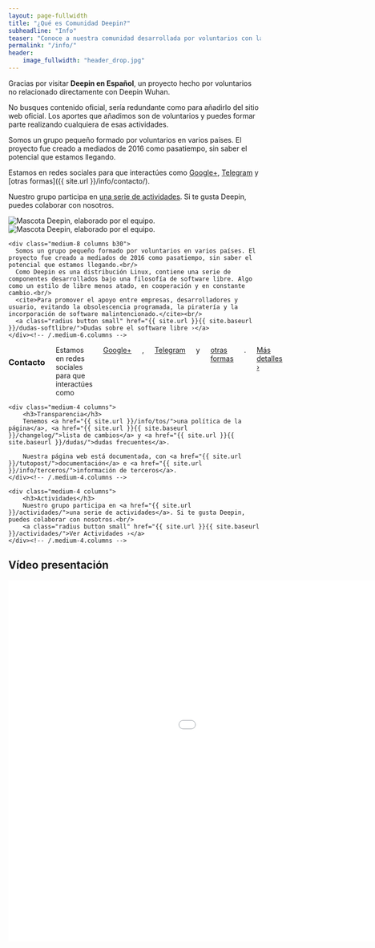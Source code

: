 ```yaml
---
layout: page-fullwidth
title: "¿Qué es Comunidad Deepin?"
subheadline: "Info"
teaser: "Conoce a nuestra comunidad desarrollada por voluntarios con la intención de interaccionar al sistema operativo y proyectos relacionados a Linux."
permalink: "/info/"
header:
    image_fullwidth: "header_drop.jpg"
---
```


Gracias por visitar **Deepin en Español**, un proyecto hecho por voluntarios no relacionado directamente con Deepin Wuhan.

No busques contenido oficial, sería redundante como para añadirlo del sitio web oficial. Los aportes que añadimos son de voluntarios y puedes formar parte realizando cualquiera de esas actividades.

<!---Inicio documentación--->

<div class="show-for-small">
<!--Inicio sección para pantallas pequeñas--->
Somos un grupo pequeño formado por voluntarios en varios países. El proyecto fue creado a mediados de 2016 como pasatiempo, sin saber el potencial que estamos llegando.

Estamos en redes sociales para que interactúes como [Google+](https://plus.google.com/communities/115544729561220868525), [Telegram](http://telegram.me/deepinenespanol) y [otras formas]({{ site.url }}/info/contacto/).

Nuestro grupo participa en <a href="{{ site.url }}/actividades/">una serie de actividades</a>. Si te gusta Deepin, puedes colaborar con nosotros.

<div class="row">
    <div class="medium-12 columns t30">
    <img src="{{ site.urlimg }}deepinmascot.jpg" alt="Mascota Deepin, elaborado por el equipo.">
    </div><!-- /.medium-4.columns -->
</div>
<!---Fin--->
</div>

<div class="show-for-large-up">
<!--Inicio sección para pantallas grandes-->
<div class="row t60">
    <div class="medium-4 columns b30">
      <div class="row">
          <div class="medium-12 columns t30">
          <img src="{{ site.urlimg }}deepinmascot.jpg" alt="Mascota Deepin, elaborado por el equipo.">
          </div><!-- /.medium-4.columns -->
          </div>
    </div><!-- /.medium-6.columns -->

    <div class="medium-8 columns b30">
      Somos un grupo pequeño formado por voluntarios en varios países. El proyecto fue creado a mediados de 2016 como pasatiempo, sin saber el potencial que estamos llegando.<br/>
      Como Deepin es una distribución Linux, contiene una serie de componentes desarrollados bajo una filosofía de software libre. Algo como un estilo de libre menos atado, en cooperación y en constante cambio.<br/>
      <cite>Para promover el apoyo entre empresas, desarrolladores y usuario, evitando la obsolescencia programada, la piratería y la incorporación de software malintencionado.</cite><br/>
      <a class="radius button small" href="{{ site.url }}{{ site.baseurl }}/dudas-softlibre/">Dudas sobre el software libre ›</a>
    </div><!-- /.medium-6.columns -->
</div><!-- /.row -->


<div class="row t30">
    <div class="medium-4 columns">
        <h3>Contacto</h3>
        Estamos en redes sociales para que interactúes como <a href="https://plus.google.com/communities/115544729561220868525"> Google+</a>, <a href="http://telegram.me/deepinenespanol">Telegram</a> y <a href="{{ site.url }}/info/contacto/">otras formas</a>.<br/>
        <a class="radius button small" href="{{ site.url }}{{ site.baseurl }}/info/contacto/">Más detalles ›</a>
    </div><!-- /.medium-4.columns -->

    <div class="medium-4 columns">
        <h3>Transparencia</h3>
        Tenemos <a href="{{ site.url }}/info/tos/">una política de la página</a>, <a href="{{ site.url }}{{ site.baseurl }}/changelog/">lista de cambios</a> y <a href="{{ site.url }}{{ site.baseurl }}/dudas/">dudas frecuentes</a>.

        Nuestra página web está documentada, con <a href="{{ site.url }}/tutopost/">documentación</a> e <a href="{{ site.url }}/info/terceros/">información de terceros</a>.
    </div><!-- /.medium-4.columns -->

    <div class="medium-4 columns">
        <h3>Actividades</h3>
        Nuestro grupo participa en <a href="{{ site.url }}/actividades/">una serie de actividades</a>. Si te gusta Deepin, puedes colaborar con nosotros.<br/>
        <a class="radius button small" href="{{ site.url }}{{ site.baseurl }}/actividades/">Ver Actividades ›</a>
    </div><!-- /.medium-4.columns -->

</div><!-- /.row -->
<!--Fin-->
</div>

<!---Fin documentación--->

## Vídeo presentación
<div class="flex-video">
        <iframe width="1280" height="720" src="//www.youtube.com/embed/dBAqsfE512g" frameborder="0" allowfullscreen></iframe>
</div>
